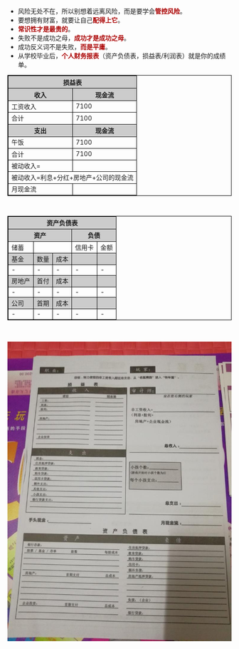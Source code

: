 <style type="text/css">
table {
    border-collapse: collapse;
}

table, td, th {
    border: 1px solid black;
}
.mark,th{
  font-weight: bold;
}
/*even*/
#assets tr:nth-child(odd){
  background: #ccc;
}

.trbgcolor{
background: #ccc;
}

.mark{
    color:#aa0000;
}
</style>

<ul>
<li>
风险无处不在，所以别想着远离风险，而是要学会<span class="mark">管控风险</span>。
</li>
<li>
要想拥有财富，就要让自己<span class="mark">配得上它</span>。
</li>
<li>
<span class="mark">常识性才是最贵的</span>。
</li>
<li>
失败不是成功之母，<span class="mark">成功才是成功之母</span>。
</li>
<li>
成功反义词不是失败，<span class="mark">而是平庸</span>。
</li>
<li>
从学校毕业后，<span class="mark">个人财务报表</span>（资产负债表，损益表/利润表）就是你的成绩单。
</li>
</ul>

<table>
<thead class="trbgcolor">
<th colspan="2">损益表</th>
</thead>
<tr class="trbgcolor">
<th style="width:50%;">收入</th>
<th style="width:50%;">现金流</th>
</tr>
<tr>
<td>工资收入</td>
<td>7100</td>
</tr>
<tr>
<td>合计</td>
<td>7100</td>
</tr>
<tr class="trbgcolor">
<th>支出</th>
<th>现金流</th>
</tr>
<tr>
<td>午饭</td>
<td>7100</td>
</tr>
<tr>
<td>合计</td>
<td>7100</td>
</tr>
<tr>
<td>被动收入=</td>
<td ></td>
</tr>
<tr>
<td colspan="2">被动收入=利息+分红+房地产+公司的现金流</td>
</tr>
<tr>
<td>月现金流</td>
<td ></td>
</tr>
</table>

<br>

<table id="assets">
<thead>
<th colspan="5">资产负债表</th>
</thead>
<tr>
<th colspan="3">资产</th>
<th colspan="2">负债</th>
</tr>
<tr>
<td>储蓄</td>
<td colspan="2"></td>

<td>信用卡</td>
<td>金额</td>
</tr>
<tr>
<td>基金</td>
<td>数量</td>
<td>成本</td>
<td></td>
<td></td>
</tr>
<tr>
<td>-</td>
<td>-</td>
<td>-</td>
<td>-</td>
<td>-</td>
</tr>
<tr>
<td>房地产</td>
<td>首付</td>
<td>成本</td>
<td></td>
<td></td>
</tr>
<tr>
<td>-</td>
<td>-</td>
<td>-</td>
<td>-</td>
<td>-</td>
</tr>
<tr>
<td>公司</td>
<td>首期</td>
<td>成本</td>
<td></td>
<td></td>
</tr>
<tr>
<td>-</td>
<td>-</td>
<td>-</td>
<td>-</td>
<td>-</td>
</tr>
</table>
<br><br>
<img src="img/684040dd769e5.jpg" alt="现金流游戏中个人财务报表">